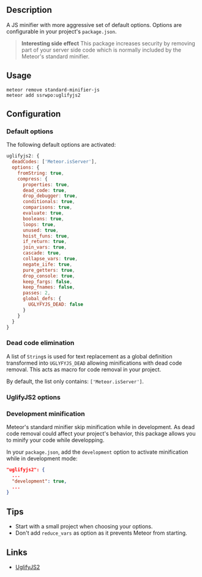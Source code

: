 ## Description
A JS minifier with more aggressive set of default options. Options are configurable
in your project's `package.json`.

> **Interesting side effect** This package increases security by removing part of
your server side code which is normally included by the Meteor's standard minifier.

## Usage
```
meteor remove standard-minifier-js
meteor add ssrwpo:uglifyjs2
```

## Configuration
### Default options
The following default options are activated:
```js
uglifyjs2: {
  deadCodes: ['Meteor.isServer'],
  options: {
    fromString: true,
    compress: {
      properties: true,
      dead_code: true,
      drop_debugger: true,
      conditionals: true,
      comparisons: true,
      evaluate: true,
      booleans: true,
      loops: true,
      unused: true,
      hoist_funs: true,
      if_return: true,
      join_vars: true,
      cascade: true,
      collapse_vars: true,
      negate_iife: true,
      pure_getters: true,
      drop_console: true,
      keep_fargs: false,
      keep_fnames: false,
      passes: 2,
      global_defs: {
        UGLYFYJS_DEAD: false
      }
    }
  }
}
```

### Dead code elimination
A list of `String`s is used for text replacement as a global definition
transformed into `UGLYFYJS_DEAD` allowing minifications with dead code removal.
This acts as macro for code removal in your project.

By default, the list only contains: `['Meteor.isServer']`.

### UglifyJS2 options

### Development minification
Meteor's standard minifier skip minification while in development. As dead code
removal could affect your project's behavior, this package allows you to minify
your code while developping.

In your `package.json`, add the `development` option to activate minification
while in development mode:
```json
"uglifyjs2": {
  ...
  "development": true,
  ...
}
```

## Tips
* Start with a small project when choosing your options.
* Don't add `reduce_vars` as option as it prevents Meteor from starting.

## Links
* [UglifyJS2](https://github.com/mishoo/UglifyJS2)
